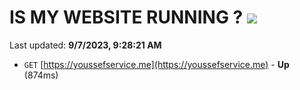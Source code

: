 # IS MY WEBSITE RUNNING ? [![](https://img.shields.io/static/v1?label=Sponsor&message=%E2%9D%A4&logo=GitHub&color=%23fe8e86)](https://github.com/sponsors/<username>)

Last updated: **9/7/2023, 9:28:21 AM**

- `GET` [https://youssefservice.me](https://youssefservice.me) - **Up** (874ms)
